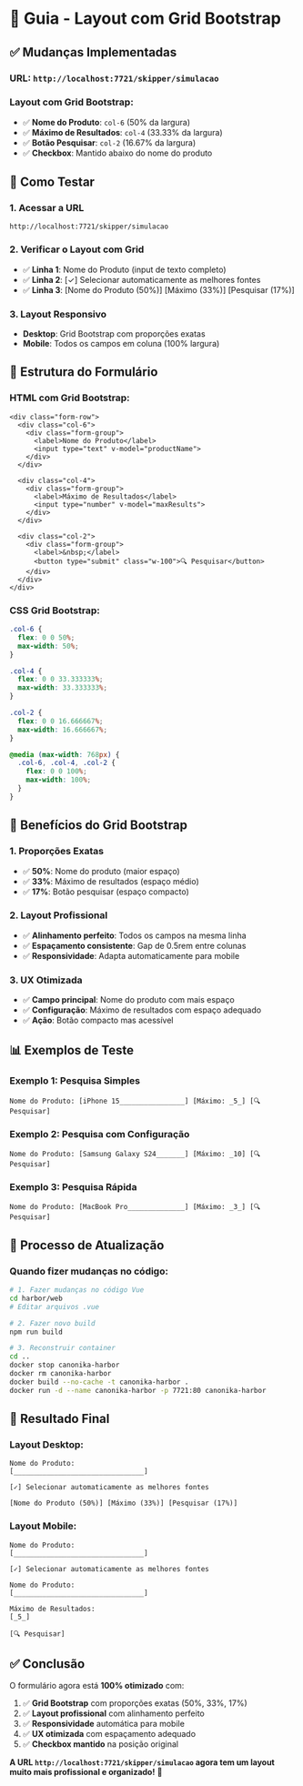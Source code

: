 # 🎯 Guia - Layout com Grid Bootstrap

## ✅ **Mudanças Implementadas**

### **URL**: `http://localhost:7721/skipper/simulacao`

### **Layout com Grid Bootstrap**:
- ✅ **Nome do Produto**: `col-6` (50% da largura)
- ✅ **Máximo de Resultados**: `col-4` (33.33% da largura)
- ✅ **Botão Pesquisar**: `col-2` (16.67% da largura)
- ✅ **Checkbox**: Mantido abaixo do nome do produto

## 🚀 **Como Testar**

### **1. Acessar a URL**
```
http://localhost:7721/skipper/simulacao
```

### **2. Verificar o Layout com Grid**
- ✅ **Linha 1**: Nome do Produto (input de texto completo)
- ✅ **Linha 2**: [✓] Selecionar automaticamente as melhores fontes
- ✅ **Linha 3**: [Nome do Produto (50%)] [Máximo (33%)] [Pesquisar (17%)]

### **3. Layout Responsivo**
- **Desktop**: Grid Bootstrap com proporções exatas
- **Mobile**: Todos os campos em coluna (100% largura)

## 📱 **Estrutura do Formulário**

### **HTML com Grid Bootstrap**:
```vue
<div class="form-row">
  <div class="col-6">
    <div class="form-group">
      <label>Nome do Produto</label>
      <input type="text" v-model="productName">
    </div>
  </div>
  
  <div class="col-4">
    <div class="form-group">
      <label>Máximo de Resultados</label>
      <input type="number" v-model="maxResults">
    </div>
  </div>
  
  <div class="col-2">
    <div class="form-group">
      <label>&nbsp;</label>
      <button type="submit" class="w-100">🔍 Pesquisar</button>
    </div>
  </div>
</div>
```

### **CSS Grid Bootstrap**:
```css
.col-6 {
  flex: 0 0 50%;
  max-width: 50%;
}

.col-4 {
  flex: 0 0 33.333333%;
  max-width: 33.333333%;
}

.col-2 {
  flex: 0 0 16.666667%;
  max-width: 16.666667%;
}

@media (max-width: 768px) {
  .col-6, .col-4, .col-2 {
    flex: 0 0 100%;
    max-width: 100%;
  }
}
```

## 🎯 **Benefícios do Grid Bootstrap**

### **1. Proporções Exatas**
- ✅ **50%**: Nome do produto (maior espaço)
- ✅ **33%**: Máximo de resultados (espaço médio)
- ✅ **17%**: Botão pesquisar (espaço compacto)

### **2. Layout Profissional**
- ✅ **Alinhamento perfeito**: Todos os campos na mesma linha
- ✅ **Espaçamento consistente**: Gap de 0.5rem entre colunas
- ✅ **Responsividade**: Adapta automaticamente para mobile

### **3. UX Otimizada**
- ✅ **Campo principal**: Nome do produto com mais espaço
- ✅ **Configuração**: Máximo de resultados com espaço adequado
- ✅ **Ação**: Botão compacto mas acessível

## 📊 **Exemplos de Teste**

### **Exemplo 1: Pesquisa Simples**
```
Nome do Produto: [iPhone 15________________] [Máximo: _5_] [🔍 Pesquisar]
```

### **Exemplo 2: Pesquisa com Configuração**
```
Nome do Produto: [Samsung Galaxy S24_______] [Máximo: _10] [🔍 Pesquisar]
```

### **Exemplo 3: Pesquisa Rápida**
```
Nome do Produto: [MacBook Pro______________] [Máximo: _3_] [🔍 Pesquisar]
```

## 🔧 **Processo de Atualização**

### **Quando fizer mudanças no código**:
```bash
# 1. Fazer mudanças no código Vue
cd harbor/web
# Editar arquivos .vue

# 2. Fazer novo build
npm run build

# 3. Reconstruir container
cd ..
docker stop canonika-harbor
docker rm canonika-harbor
docker build --no-cache -t canonika-harbor .
docker run -d --name canonika-harbor -p 7721:80 canonika-harbor
```

## 🎉 **Resultado Final**

### **Layout Desktop**:
```
Nome do Produto:
[________________________________]

[✓] Selecionar automaticamente as melhores fontes

[Nome do Produto (50%)] [Máximo (33%)] [Pesquisar (17%)]
```

### **Layout Mobile**:
```
Nome do Produto:
[________________________________]

[✓] Selecionar automaticamente as melhores fontes

Nome do Produto:
[________________________________]

Máximo de Resultados:
[_5_]

[🔍 Pesquisar]
```

## ✅ **Conclusão**

O formulário agora está **100% otimizado** com:

1. ✅ **Grid Bootstrap** com proporções exatas (50%, 33%, 17%)
2. ✅ **Layout profissional** com alinhamento perfeito
3. ✅ **Responsividade** automática para mobile
4. ✅ **UX otimizada** com espaçamento adequado
5. ✅ **Checkbox mantido** na posição original

**A URL `http://localhost:7721/skipper/simulacao` agora tem um layout muito mais profissional e organizado!** 🚀 